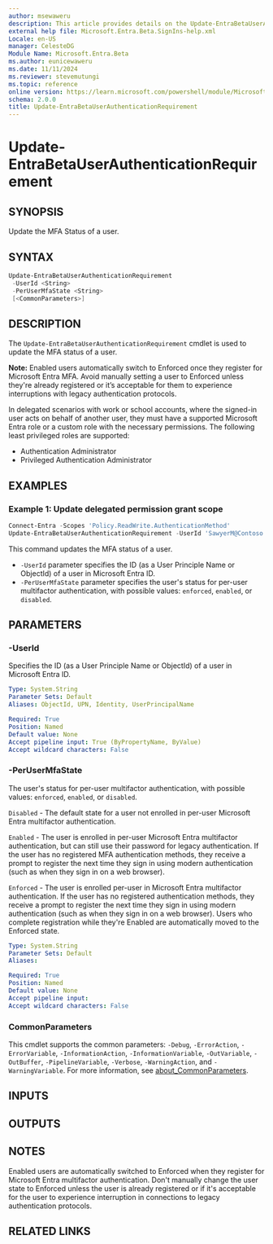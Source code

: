 ```yaml
---
author: msewaweru
description: This article provides details on the Update-EntraBetaUserAuthenticationRequirement command.
external help file: Microsoft.Entra.Beta.SignIns-help.xml
Locale: en-US
manager: CelesteDG
Module Name: Microsoft.Entra.Beta
ms.author: eunicewaweru
ms.date: 11/11/2024
ms.reviewer: stevemutungi
ms.topic: reference
online version: https://learn.microsoft.com/powershell/module/Microsoft.Entra.Beta/Update-EntraBetaUserAuthenticationRequirement
schema: 2.0.0
title: Update-EntraBetaUserAuthenticationRequirement
---
```


# Update-EntraBetaUserAuthenticationRequirement

## SYNOPSIS

Update the MFA Status of a user.

## SYNTAX

```powershell
Update-EntraBetaUserAuthenticationRequirement
 -UserId <String>
 -PerUserMfaState <String>
 [<CommonParameters>]
```

## DESCRIPTION

The `Update-EntraBetaUserAuthenticationRequirement` cmdlet is used to update the MFA status of a user.

**Note:** Enabled users automatically switch to Enforced once they register for Microsoft Entra MFA. Avoid manually setting a user to Enforced unless they're already registered or it’s acceptable for them to experience interruptions with legacy authentication protocols.

In delegated scenarios with work or school accounts, where the signed-in user acts on behalf of another user, they must have a supported Microsoft Entra role or a custom role with the necessary permissions. The following least privileged roles are supported:

- Authentication Administrator  
- Privileged Authentication Administrator

## EXAMPLES

### Example 1: Update delegated permission grant scope

```powershell
Connect-Entra -Scopes 'Policy.ReadWrite.AuthenticationMethod'
Update-EntraBetaUserAuthenticationRequirement -UserId 'SawyerM@Contoso.com' -PerUserMfaState 'enabled'
```

This command updates the MFA status of a user.

- `-UserId` parameter specifies the ID (as a User Principle Name or ObjectId) of a user in Microsoft Entra ID.
- `-PerUserMfaState` parameter specifies the user's status for per-user multifactor authentication, with possible values: `enforced`, `enabled`, or `disabled`.

## PARAMETERS

### -UserId

Specifies the ID (as a User Principle Name or ObjectId) of a user in Microsoft Entra ID.

```yaml
Type: System.String
Parameter Sets: Default
Aliases: ObjectId, UPN, Identity, UserPrincipalName

Required: True
Position: Named
Default value: None
Accept pipeline input: True (ByPropertyName, ByValue)
Accept wildcard characters: False
```

### -PerUserMfaState

The user's status for per-user multifactor authentication, with possible values: `enforced`, `enabled`, or `disabled`.

`Disabled` - The default state for a user not enrolled in per-user Microsoft Entra multifactor authentication.

`Enabled` - The user is enrolled in per-user Microsoft Entra multifactor authentication, but can still use their password for legacy authentication. If the user has no registered MFA authentication methods, they receive a prompt to register the next time they sign in using modern authentication (such as when they sign in on a web browser).

`Enforced` - The user is enrolled per-user in Microsoft Entra multifactor authentication. If the user has no registered authentication methods, they receive a prompt to register the next time they sign in using modern authentication (such as when they sign in on a web browser). Users who complete registration while they're Enabled are automatically moved to the Enforced state.

```yaml
Type: System.String
Parameter Sets: Default
Aliases:

Required: True
Position: Named
Default value: None
Accept pipeline input: 
Accept wildcard characters: False
```

### CommonParameters

This cmdlet supports the common parameters: `-Debug`, `-ErrorAction`, `-ErrorVariable`, `-InformationAction`, `-InformationVariable`, `-OutVariable`, `-OutBuffer`, `-PipelineVariable`, `-Verbose`, `-WarningAction`, and `-WarningVariable`. For more information, see [about_CommonParameters](https://go.microsoft.com/fwlink/?LinkID=113216).

## INPUTS

## OUTPUTS

## NOTES

Enabled users are automatically switched to Enforced when they register for Microsoft Entra multifactor authentication. Don't manually change the user state to Enforced unless the user is already registered or if it's acceptable for the user to experience interruption in connections to legacy authentication protocols.

## RELATED LINKS
